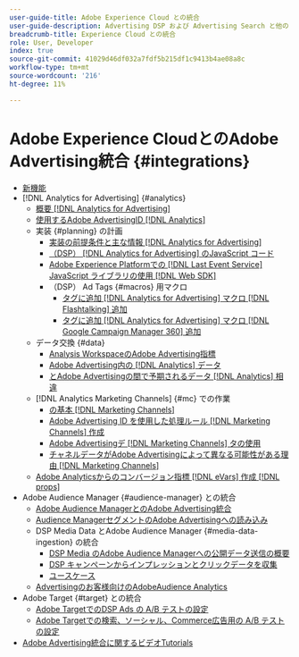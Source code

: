 ```yaml
---
user-guide-title: Adobe Experience Cloud との統合
user-guide-description: Advertising DSP および Advertising Search と他の Adobe Experience Cloud 製品およびサービスとの統合について学習します。
breadcrumb-title: Experience Cloud との統合
role: User, Developer
index: true
source-git-commit: 41029d46df032a7fdf5b215df1c9413b4ae08a8c
workflow-type: tm+mt
source-wordcount: '216'
ht-degree: 11%

---
```



# Adobe Experience CloudとのAdobe Advertising統合 {#integrations}

<!--  ADD LATER: and Adobe Experience Platform -->

+ [新機能](/help/integrations/home.md)
+ [!DNL Analytics for Advertising] {#analytics}
   + [概要  [!DNL Analytics for Advertising]](/help/integrations/analytics/overview.md)
   + [使用するAdobe AdvertisingID [!DNL Analytics]](/help/integrations/analytics/ids.md)
   + 実装 {#planning} の計画
      + [実装の前提条件と主な情報  [!DNL Analytics for Advertising]](/help/integrations/analytics/prerequisites.md)
      + [（DSP）  [!DNL Analytics for Advertising] のJavaScript コード](/help/integrations/analytics/javascript.md)
      + [Adobe Experience Platformでの  [!DNL Last Event Service] JavaScript ライブラリの使用  [!DNL Web SDK]](/help/integrations/analytics/web-sdk.md)
      + （DSP） Ad Tags {#macros} 用マクロ
         + [タグに追加  [!DNL Analytics for Advertising]  マクロ  [!DNL Flashtalking]  追加](/help/integrations/analytics/macros-flashtalking.md)
         + [タグに追加  [!DNL Analytics for Advertising]  マクロ  [!DNL Google Campaign Manager 360]  追加](/help/integrations/analytics/macros-google-campaign-manager.md)
   + データ交換 {#data}
      + [Analysis WorkspaceのAdobe Advertising指標](/help/integrations/analytics/advertising-metrics-in-analytics.md)
      + [Adobe Advertising内の [!DNL Analytics] データ](/help/integrations/analytics/analytics-data-in-advertising.md)
      + [とAdobe Advertisingの間で予期されるデータ  [!DNL Analytics]  相違](/help/integrations/analytics/data-variances.md)
   + [!DNL Analytics Marketing Channels] {#mc} での作業
      + [の基本  [!DNL Marketing Channels]](/help/integrations/analytics/marketing-channels/mc-overview.md)
      + [Adobe Advertising ID を使用した処理ルール  [!DNL Marketing Channels]  作成](/help/integrations/analytics/marketing-channels/mc-ids.md)
      + [Adobe Advertisingデ  [!DNL Marketing Channels]  タの使用](/help/integrations/analytics/marketing-channels/mc-ac-data.md)
      + [チャネルデータがAdobe Advertisingによって異なる可能性がある理由  [!DNL Marketing Channels]](/help/integrations/analytics/marketing-channels/mc-data-variances.md)
   + [Adobe Analyticsからのコンバージョン指標  [!DNL eVars]  作成  [!DNL props]](/help/integrations/analytics/conversion-metrics-from-evars.md)
+ Adobe Audience Manager {#audience-manager} との統合
   + [Adobe Audience ManagerとのAdobe Advertising統合](/help/integrations/audience-manager/overview.md)
   + [Audience ManagerセグメントのAdobe Advertisingへの読み込み](/help/integrations/audience-manager/import-audiences.md)
   + DSP Media Data とAdobe Audience Manager {#media-data-ingestion} の統合
      + [DSP Media のAdobe Audience Managerへの公開データ送信の概要](/help/integrations/audience-manager/media-data-integration/overview.md)
      + [DSP キャンペーンからインプレッションとクリックデータを収集](/help/integrations/audience-manager/media-data-integration/collect.md)
      + [ユースケース](/help/integrations/audience-manager/media-data-integration/use-cases.md)
   + [Advertisingのお客様向けのAdobeAudience Analytics](/help/integrations/audience-manager/audience-analytics.md)
+ Adobe Target {#target} との統合
   + [Adobe TargetでのDSP Ads の A/B テストの設定](/help/integrations/target/ab-tests-dsp.md)
   + [Adobe Targetでの検索、ソーシャル、Commerce広告用の A/B テストの設定](/help/integrations/target/ab-tests-search.md)
+ [Adobe Advertising統合に関するビデオTutorials](https://experienceleague.adobe.com/docs/advertising-learn/tutorials/overview.html)<!-- rename if the tutorials TOC structure changes -->
